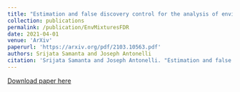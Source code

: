 ```yaml
---
title: "Estimation and false discovery control for the analysis of environmental mixtures"
collection: publications
permalink: /publication/EnvMixturesFDR
date: 2021-04-01
venue: 'ArXiv'
paperurl: 'https://arxiv.org/pdf/2103.10563.pdf'
authors: Srijata Samanta and Joseph Antonelli
citation: 'Srijata Samanta and Joseph Antonelli. "Estimation and false discovery control for the analysis of environmental mixtures." arXiv preprint arXiv:2103.10563 (2021).'
---
```


[Download paper here](https://arxiv.org/pdf/2103.10563.pdf)
